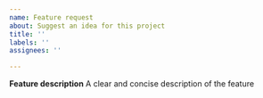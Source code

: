 ```yaml
---
name: Feature request
about: Suggest an idea for this project
title: ''
labels: ''
assignees: ''

---
```


**Feature description**
A clear and concise description of the feature